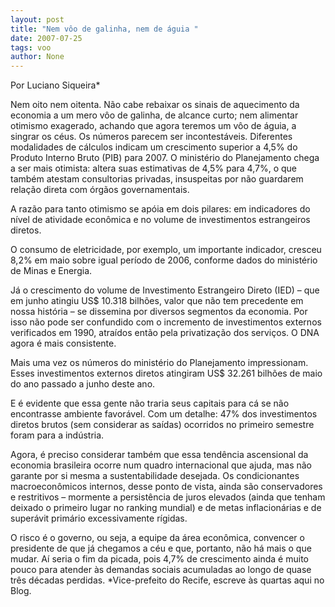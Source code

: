 ```yaml
---
layout: post
title: "Nem vôo de galinha, nem de águia "
date: 2007-07-25
tags: voo
author: None
---
```

Por Luciano Siqueira*

Nem oito nem oitenta. N&atilde;o cabe rebaixar os sinais de aquecimento da economia a um mero v&ocirc;o de galinha, de alcance curto; nem alimentar otimismo exagerado, achando que agora teremos um v&ocirc;o de &aacute;guia, a singrar os c&eacute;us. 
Os n&uacute;meros parecem ser incontest&aacute;veis. Diferentes modalidades de c&aacute;lculos indicam um crescimento superior a 4,5% do Produto Interno Bruto (PIB) para 2007. O minist&eacute;rio do Planejamento chega a ser mais otimista: altera suas estimativas de 4,5% para 4,7%, o que tamb&eacute;m atestam consultorias privadas, insuspeitas por n&atilde;o guardarem rela&ccedil;&atilde;o direta com &oacute;rg&atilde;os governamentais. 

A raz&atilde;o para tanto otimismo se ap&oacute;ia em dois pilares: em indicadores do n&iacute;vel de atividade econ&ocirc;mica e no volume de investimentos estrangeiros diretos. 

O consumo de eletricidade, por exemplo, um importante indicador, cresceu 8,2% em maio sobre igual per&iacute;odo de 2006, conforme dados do minist&eacute;rio de Minas e Energia. 

J&aacute; o crescimento do volume de Investimento Estrangeiro Direto (IED) &ndash; que em junho atingiu US$ 10.318 bilh&otilde;es, valor que n&atilde;o tem precedente em nossa hist&oacute;ria &ndash; se dissemina por diversos segmentos da economia. Por isso n&atilde;o pode ser confundido com o incremento de investimentos externos verificados em 1990, atra&iacute;dos ent&atilde;o pela privatiza&ccedil;&atilde;o dos servi&ccedil;os. O DNA agora &eacute; mais consistente. 

Mais uma vez os n&uacute;meros do minist&eacute;rio do Planejamento impressionam. Esses investimentos externos diretos atingiram US$ 32.261 bilh&otilde;es de maio do ano passado a junho deste ano. 

E &eacute; evidente que essa gente n&atilde;o traria seus capitais para c&aacute; se n&atilde;o encontrasse ambiente favor&aacute;vel. Com um detalhe: 47% dos investimentos diretos brutos (sem considerar as sa&iacute;das) ocorridos no primeiro semestre foram para a ind&uacute;stria. 

Agora, &eacute; preciso considerar tamb&eacute;m que essa tend&ecirc;ncia ascensional da economia brasileira ocorre num quadro internacional que ajuda, mas n&atilde;o garante por si mesma a sustentabilidade desejada. Os condicionantes macroecon&ocirc;micos internos, desse ponto de vista, ainda s&atilde;o conservadores e restritivos &ndash; mormente a persist&ecirc;ncia de juros elevados (ainda que tenham deixado o primeiro lugar no ranking mundial) e de metas inflacion&aacute;rias e de super&aacute;vit prim&aacute;rio excessivamente r&iacute;gidas. 

O risco &eacute; o governo, ou seja, a equipe da &aacute;rea econ&ocirc;mica, convencer o presidente de que j&aacute; chegamos a c&eacute;u e que, portanto, n&atilde;o h&aacute; mais o que mudar. A&iacute; seria o fim da picada, pois 4,7% de crescimento ainda &eacute; muito pouco para atender &agrave;s demandas sociais acumuladas ao longo de quase tr&ecirc;s d&eacute;cadas perdidas. 
*Vice-prefeito do Recife, escreve &agrave;s quartas aqui no Blog. 